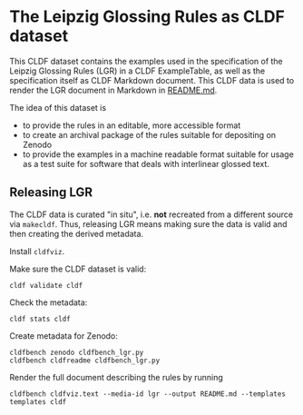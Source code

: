 # The Leipzig Glossing Rules as CLDF dataset

This CLDF dataset contains the examples used in the specification of the Leipzig Glossing Rules (LGR)
in a CLDF ExampleTable, as well as the specification itself as CLDF Markdown document.
This CLDF data is used to render the LGR document in Markdown in [README.md](README.md).

The idea of this dataset is
- to provide the rules in an editable, more accessible format
- to create an archival package of the rules suitable for depositing on Zenodo
- to provide the examples in a machine readable format suitable for usage as a test suite for
  software that deals with interlinear glossed text.


## Releasing LGR

The CLDF data is curated "in situ", i.e. **not** recreated from a different source via `makecldf`.
Thus, releasing LGR means making sure the data is valid and then creating the derived metadata.

Install `cldfviz`.

Make sure the CLDF dataset is valid:
```shell
cldf validate cldf
```

Check the metadata:
```shell
cldf stats cldf
```

Create metadata for Zenodo:
```shell
cldfbench zenodo cldfbench_lgr.py
cldfbench cldfreadme cldfbench_lgr.py
```

Render the full document describing the rules by running
```shell
cldfbench cldfviz.text --media-id lgr --output README.md --templates templates cldf
```
